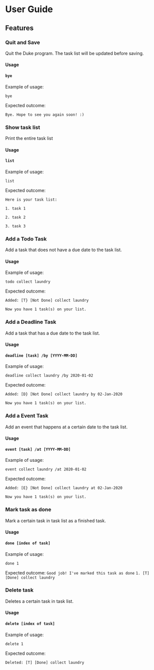 # User Guide

## Features 

### Quit and Save
Quit the Duke program. The task list will be updated before saving.

#### Usage

#### `bye`

Example of usage: 

`bye`

Expected outcome:

`Bye. Hope to see you again soon! :)`

### Show task list
Print the entire task list
#### Usage

#### `list`
Example of usage:

`list`

Expected outcome:

`Here is your task list:`

`1. task 1`

`2. task 2`

`3. task 3`

### Add a Todo Task
Add a task that does not have a due date to the task list.
#### Usage
Example of usage:

`todo collect laundry`

Expected outcome:

`Added: [T} [Not Done] collect laundry`

`Now you have 1 task(s) on your list.`

### Add a Deadline Task
Add a task that has a due date to the task list.
#### Usage
#### `deadline [task] /by [YYYY-MM-DD]`
Example of usage:

`deadline collect laundry /by 2020-01-02`

Expected outcome:

`Added: [D} [Not Done] collect laundry by 02-Jan-2020`

`Now you have 1 task(s) on your list.`

### Add a Event Task
Add an event that happens at a certain date to the task list.
#### Usage
#### `event [task] /at [YYYY-MM-DD]`
Example of usage:

`event collect laundry /at 2020-01-02`

Expected outcome:

`Added: [E} [Not Done] collect laundry at 02-Jan-2020`

`Now you have 1 task(s) on your list.`

### Mark task as done
Mark a certain task in task list as a finished task.
#### Usage
#### `done [index of task]`
Example of usage:

`done 1`

Expected outcome:
`Good job! I've marked this task as done`
`1. [T] [Done] collect laundry`

### Delete task
Deletes a certain task in task list.
#### Usage
#### `delete [index of task]`
Example of usage:

`delete 1`

Expected outcome:

`Deleted: [T] [Done] collect laundry`
